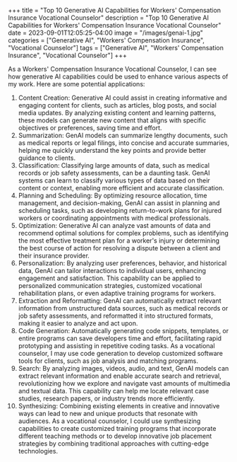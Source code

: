 +++
title = "Top 10 Generative AI Capabilities for Workers' Compensation Insurance Vocational Counselor"
description = "Top 10 Generative AI Capabilities for Workers' Compensation Insurance Vocational Counselor"
date = 2023-09-01T12:05:25-04:00
image = "/images/genai-1.jpg"
categories = ["Generative AI", "Workers' Compensation Insurance", "Vocational Counselor"]
tags = ["Generative AI", "Workers' Compensation Insurance", "Vocational Counselor"]
+++

As a Workers' Compensation Insurance Vocational Counselor, I can see how generative AI capabilities could be used to enhance various aspects of my work. Here are some potential applications:

1. Content Creation: Generative AI could assist in creating informative and engaging content for clients, such as articles, blog posts, and social media updates. By analyzing existing content and learning patterns, these models can generate new content that aligns with specific objectives or preferences, saving time and effort.
2. Summarization: GenAI models can summarize lengthy documents, such as medical reports or legal filings, into concise and accurate summaries, helping me quickly understand the key points and provide better guidance to clients.
3. Classification: Classifying large amounts of data, such as medical records or job safety assessments, can be a daunting task. GenAI systems can learn to classify various types of data based on their content or context, enabling more efficient and accurate classification.
4. Planning and Scheduling: By optimizing resource allocation, time management, and decision-making, GenAI can assist in planning and scheduling tasks, such as developing return-to-work plans for injured workers or coordinating appointments with medical professionals.
5. Optimization: Generative AI can analyze vast amounts of data and recommend optimal solutions for complex problems, such as identifying the most effective treatment plan for a worker's injury or determining the best course of action for resolving a dispute between a client and their insurance provider.
6. Personalization: By analyzing user preferences, behavior, and historical data, GenAI can tailor interactions to individual users, enhancing engagement and satisfaction. This capability can be applied to personalized communication strategies, customized vocational rehabilitation plans, or even adaptive training programs for workers.
7. Extraction and Reformatting: GenAI can automatically extract relevant information from unstructured data sources, such as medical records or job safety assessments, and reformatted it into structured formats, making it easier to analyze and act upon.
8. Code Generation: Automatically generating code snippets, templates, or entire programs can save developers time and effort, facilitating rapid prototyping and assisting in repetitive coding tasks. As a vocational counselor, I may use code generation to develop customized software tools for clients, such as job analysis and matching programs.
9. Search: By analyzing images, videos, audio, and text, GenAI models can extract relevant information and enable accurate search and retrieval, revolutionizing how we explore and navigate vast amounts of multimedia and textual data. This capability can help me locate relevant case studies, research papers, or industry trends more efficiently.
10. Synthesizing: Combining existing elements in creative and innovative ways can lead to new and unique products that resonate with audiences. As a vocational counselor, I could use synthesizing capabilities to create customized training programs that incorporate different teaching methods or to develop innovative job placement strategies by combining traditional approaches with cutting-edge technologies.